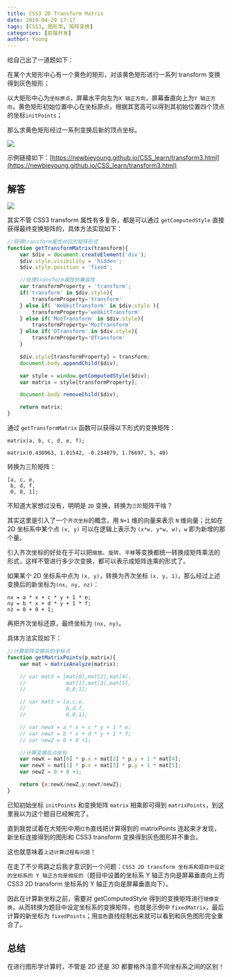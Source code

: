 ```yaml
---
title: CSS3 2D Transform Matrix
date: 2019-04-29 17:17
tags: [CSS3, 图形学, 矩阵变换]
categories: [前端开发]
author: Young
---
```


给自己出了一道题如下：

在某个大矩形中心有一个黄色的矩形，对该黄色矩形进行一系列 transform 变换得到灰色矩形；

以大矩形中心为`坐标原点`，屏幕水平向左为`X 轴正方向`，屏幕垂直向上为`Y 轴正方向`，黄色矩形初始位置中心在坐标原点，根据其宽高可以得到其初始位置四个顶点的坐标`initPoints`；

那么求黄色矩形经过一系列变换后新的顶点坐标。

<img src="https://newbieyoung.github.io/images/css-2d-transform-matrix-0.jpg">

示例链接如下：[https://newbieyoung.github.io/CSS_learn/transform3.html](https://newbieyoung.github.io/CSS_learn/transform3.html)

<!--more-->

## 解答

<img src="https://newbieyoung.github.io/images/css-2d-transform-matrix-1.jpg">

其实不管 CSS3 transform 属性有多复杂，都是可以通过 `getComputedStyle` 直接获得最终变换矩阵的，具体方法实现如下：

```javascript
//获得transform属性对应的矩阵形式
function getTransformMatrix(transform){
    var $div = document.createElement('div');
    $div.style.visibility = 'hidden';
    $div.style.position = 'fixed';

    //处理transform属性的兼容性
    var transformProperty = 'transform';
    if('transform' in $div.style){
        transformProperty='transform'
    } else if( 'WebkitTransform' in $div.style ){
        transformProperty='webkitTransform'
    } else if('MozTransform' in $div.style){
        transformProperty='MozTransform'
    } else if('OTransform' in $div.style){
        transformProperty='OTransform'
    }

    $div.style[transformProperty] = transform;
    document.body.appendChild($div);

    var style = window.getComputedStyle($div);
    var matrix = style[transformProperty];

    document.body.removeChild($div);

    return matrix;
}
```

通过 `getTransformMatrix` 函数可以获得以下形式的变换矩阵：

```
matrix(a, b, c, d, e, f);

matrix(0.430963, 1.01542, -0.234879, 1.76697, 5, 40)
```

转换为三阶矩阵：

```
[a, c, e,
 b, d, f,
 0, 0, 1];
```

不知道大家想过没有，明明是 `2D` 变换，转换为`三阶`矩阵干啥？

其实这里是引入了一个`齐次坐标`的概念，用 `N+1` 维的向量来表示 `N` 维向量；比如在 2D 坐标系中某个点 `(x, y)` 可以在逻辑上表示为 `(x*w, y*w, w)`，`w` 即为新增的那个量。

引入齐次坐标的好处在于可以把`缩放`、`旋转`、`平移`等变换都统一转换成矩阵乘法的形式，这样不管进行多少次变换，都可以表示成矩阵连乘的形式了。

如果某个 2D 坐标系中点为 `(x, y)`，转换为齐次坐标 `(x, y, 1)`，那么经过上述变换后的新坐标为`(nx, ny, nz)`：

```
nx = a * x + c * y + 1 * e;
ny = b * x + d * y + 1 * f;
nz = 0 + 0 + 1;
```

再把齐次坐标还原，最终坐标为 `(nx, ny)`。

具体方法实现如下：

```javascript
//计算矩阵变换后的坐标点
function getMatrixPoints(p,matrix){
    var mat = matrixAnalyze(matrix);

    // var mat3 = [mat[0],mat[2],mat[4],
    //             mat[1],mat[3],mat[5],
    //             0,0,1];

    // var mat3 = [a,c,e,
    //             b,d,f,
    //             0,0,1];

    // var newX = a * x + c * y + 1 * e;
    // var newY = b * x + d * y + 1 * f;
    // var newZ = 0 + 0 +1;

    //计算变换后点坐标
    var newX = mat[0] * p.x + mat[2] * p.y + 1 * mat[4];
    var newY = mat[1] * p.x + mat[3] * p.y + 1 * mat[5];
    var newZ = 0 + 0 +1;

    return {x:newX/newZ,y:newY/newZ};
}
```

已知初始坐标 `initPoints` 和变换矩阵 `matrix` 相乘即可得到 `matrixPoints`，到这里我以为这个题目已经解完了。

直到我尝试着在大矩形中用`红色`直线把计算得到的 matrixPoints 连起来才发现，新坐标连接得到的图形和 CSS3 transform 变换得到灰色图形并不重合。

这也就意味着`上述计算过程有问题`！

在走了不少弯路之后我才意识到一个问题：`CSS3 2D transform 坐标系和题目中设定的坐标系的 Y 轴正方向是相反的`（题目中设置的坐标系 Y 轴正方向是屏幕垂直向上而 CSS3 2D transform 坐标系的 Y 轴正方向是屏幕垂直向下）。

因此在计算新坐标之前，需要对 getComputedStyle 得到的变换矩阵进行`镜像变换`，从而转换为题目中设定坐标系的变换矩阵，也就是示例中 `fixedMatrix`，最后计算的新坐标为 `fixedPoints`；用`蓝色`直线绘制出来就可以看到和灰色图形完全重合了。

## 总结

在进行图形学计算时，不管是 2D 还是 3D 都要格外注意不同坐标系之间的区别！





















